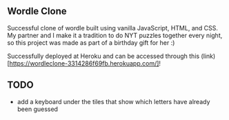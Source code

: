 ## Wordle Clone
Successful clone of wordle built using vanilla JavaScript, HTML, and CSS. My partner and I make it a tradition to do NYT puzzles together every night, so this project was made as part of a birthday gift for her :)

Successfully deployed at Heroku and can be accessed through this (link)[https://wordleclone-3314286f69fb.herokuapp.com/]!

## TODO
- add a keyboard under the tiles that show which letters have already been guessed
